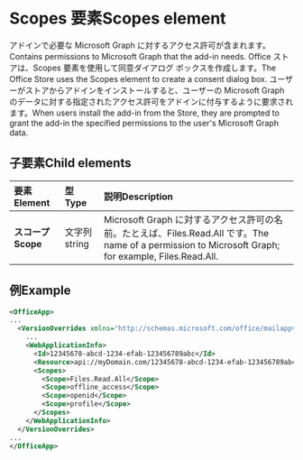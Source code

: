 # <a name="scopes-element"></a><span data-ttu-id="ec4ce-101">Scopes 要素</span><span class="sxs-lookup"><span data-stu-id="ec4ce-101">Scopes element</span></span>

<span data-ttu-id="ec4ce-102">アドインで必要な Microsoft Graph に対するアクセス許可が含まれます。</span><span class="sxs-lookup"><span data-stu-id="ec4ce-102">Contains permissions to Microsoft Graph that the add-in needs.</span></span> <span data-ttu-id="ec4ce-103">Office ストアは、Scopes 要素を使用して同意ダイアログ ボックスを作成します。</span><span class="sxs-lookup"><span data-stu-id="ec4ce-103">The Office Store uses the Scopes element to create a consent dialog box.</span></span> <span data-ttu-id="ec4ce-104">ユーザーがストアからアドインをインストールすると、ユーザーの Microsoft Graph のデータに対する指定されたアクセス許可をアドインに付与するように要求されます。</span><span class="sxs-lookup"><span data-stu-id="ec4ce-104">When users install the add-in from the Store, they are prompted to grant the add-in the specified permissions to the user's Microsoft Graph data.</span></span>

## <a name="child-elements"></a><span data-ttu-id="ec4ce-105">子要素</span><span class="sxs-lookup"><span data-stu-id="ec4ce-105">Child elements</span></span>

|  <span data-ttu-id="ec4ce-106">要素</span><span class="sxs-lookup"><span data-stu-id="ec4ce-106">Element</span></span> |  <span data-ttu-id="ec4ce-107">型</span><span class="sxs-lookup"><span data-stu-id="ec4ce-107">Type</span></span>  |  <span data-ttu-id="ec4ce-108">説明</span><span class="sxs-lookup"><span data-stu-id="ec4ce-108">Description</span></span>  |
|:-----|:-----|:-----|
|  <span data-ttu-id="ec4ce-109">**スコープ**</span><span class="sxs-lookup"><span data-stu-id="ec4ce-109">**Scope**</span></span>                |  <span data-ttu-id="ec4ce-110">文字列</span><span class="sxs-lookup"><span data-stu-id="ec4ce-110">string</span></span>     |   <span data-ttu-id="ec4ce-111">Microsoft Graph に対するアクセス許可の名前。たとえば、Files.Read.All です。</span><span class="sxs-lookup"><span data-stu-id="ec4ce-111">The name of a permission to Microsoft Graph; for example, Files.Read.All.</span></span> |

## <a name="example"></a><span data-ttu-id="ec4ce-112">例</span><span class="sxs-lookup"><span data-stu-id="ec4ce-112">Example</span></span>

```xml
<OfficeApp>
...
  <VersionOverrides xmlns="http://schemas.microsoft.com/office/mailappversionoverrides" xsi:type="VersionOverridesV1_0">
    ...
    <WebApplicationInfo>
      <Id>12345678-abcd-1234-efab-123456789abc</Id>
      <Resource>api://myDomain.com/12345678-abcd-1234-efab-123456789abc<Resource>
      <Scopes>
        <Scope>Files.Read.All</Scope>
        <Scope>offline_access</Scope>
        <Scope>openid</Scope>
        <Scope>profile</Scope>
      </Scopes>
    </WebApplicationInfo>
  </VersionOverrides>
...
</OfficeApp>
```
